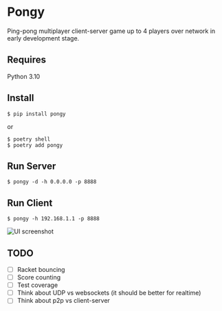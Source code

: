 # Pongy

Ping-pong multiplayer client-server game up to 4 players over network in early development stage.

## Requires

Python 3.10

## Install

```
$ pip install pongy
```

or

```
$ poetry shell
$ poetry add pongy
```

## Run Server

```
$ pongy -d -h 0.0.0.0 -p 8888
```

## Run Client

```
$ pongy -h 192.168.1.1 -p 8888
```

![UI screenshot](https://github.com/vyalovvldmr/pongy/blob/master/screen.png?raw=true)

## TODO

- [ ] Racket bouncing
- [ ] Score counting
- [ ] Test coverage
- [ ] Think about UDP vs websockets (it should be better for realtime)
- [ ] Think about p2p vs client-server
